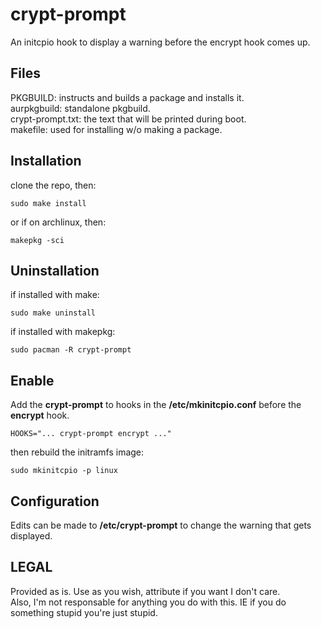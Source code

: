 # crypt-prompt

An initcpio hook to display a warning before the encrypt hook comes up.  

Files
---

PKGBUILD: instructs and builds a package and installs it.  
aurpkgbuild: standalone pkgbuild.  
crypt-prompt.txt: the text that will be printed during boot.  
makefile: used for installing w/o making a package.  

Installation
---

clone the repo, then:
```
sudo make install
```
or if on archlinux, then:
```
makepkg -sci
```

Uninstallation
---

if installed with make:
```
sudo make uninstall
```
if installed with makepkg:
```
sudo pacman -R crypt-prompt
```

Enable
---

Add the **crypt-prompt** to hooks in the **/etc/mkinitcpio.conf** before the **encrypt** hook.
```
HOOKS="... crypt-prompt encrypt ..."
```
then rebuild the initramfs image:
```
sudo mkinitcpio -p linux
```

Configuration
---

Edits can be made to **/etc/crypt-prompt** to change the warning that gets displayed.

LEGAL
---

Provided as is. Use as you wish, attribute if you want I don't care.  
Also, I'm not responsable for anything you do with this. IE if you do something stupid you're just stupid.

